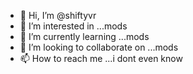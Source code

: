 - 👋 Hi, I’m @shiftyvr
- 👀 I’m interested in ...mods
- 🌱 I’m currently learning ...mods
- 💞️ I’m looking to collaborate on ...mods
- 📫 How to reach me ...i dont even know

<!---
shiftyvr/shiftyvr is a ✨ special ✨ repository because its `README.md` (this file) appears on your GitHub profile.
You can click the Preview link to take a look at your changes.
--->
